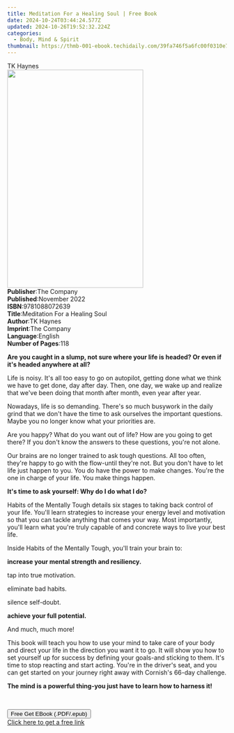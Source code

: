 ```yaml
---
title: Meditation For a Healing Soul | Free Book
date: 2024-10-24T03:44:24.577Z
updated: 2024-10-26T19:52:32.224Z
categories:
  - Body, Mind & Spirit
thumbnail: https://thmb-001-ebook.techidaily.com/39fa746f5a6fc00f0310e78fb4a2f0744956e06078eb5131aa71c8d07867f3c0.jpg
---
```

<main id="book-container">
  <div class="flex flex-col">
    <div class="book-brief flex-1 py-6 px-4 sm:p-6 md:py-10 md:px-8">
      <!-- brief-->
      <div class="book-brief-main">TK Haynes</div>
    </div>
    <div
      class="book-meta-info flex-1 grid gap-4 col-start-1 col-end-3 row-start-1 sm:mb-6 sm:grid-cols-4 lg:gap-6 lg:col-start-2 lg:row-end-6 lg:row-span-6 lg:mb-0"
    >
      <div
        class="book-meta-info-left place-content-center mt-4 p-4 text-sm leading-6 col-start-2 col-span-2 dark:text-slate-400"
      >
        <img
          class="w-full h-500 object-cover rounded-lg sm:h-255 sm:col-span-2 lg:col-span-full"
          src="https://img-001-ebook.techidaily.com/008f0dccb3637b05303b1d126647af5774b58f5bda83788b023197b0dfa98321.jpg"
          alt=""
          width="312"
          height="500"
        />
      </div>
      <div
        class="book-meta-info-right mt-2 col-start-1 row-start-2 col-span-3 self-center"
      >
        <!-- meta data  -->
        <div class="flex flex-col px-4 md:px-8">
          <div class="flex-1">
            <strong>Publisher</strong>:<span class="px-2">The Company</span>
          </div>
          <div class="flex-1">
            <strong>Published</strong>:<span class="px-2">November 2022</span>
          </div>
          <div class="flex-1">
            <strong>ISBN</strong>:<span class="px-2">9781088072639</span>
          </div>
          <div class="flex-1">
            <strong>Title</strong>:<span class="px-2"
              >Meditation For a Healing Soul</span
            >
          </div>
          <div class="flex-1">
            <strong>Author</strong>:<span class="px-2">TK Haynes</span>
          </div>
          <div class="flex-1">
            <strong>Imprint</strong>:<span class="px-2">The Company</span>
          </div>
          <div class="flex-1">
            <strong>Language</strong>:<span class="px-2">English</span>
          </div>
          <div class="flex-1">
            <strong>Number of Pages</strong>:<span class="px-2">118</span>
          </div>
        </div>
      </div>
    </div>
    <div class="book-description flex-1 py-6 px-4 sm:p-6 md:py-10 md:px-8">
      <div class="book-description-main">
        <div accordion-content="" id="description">
          <p>
            <strong
              >Are you caught in a slump, not sure where your life is headed? Or
              even if it's headed anywhere at all?</strong
            >
          </p>
          <p>
            Life is noisy. It's all too easy to go on autopilot, getting done
            what we think we have to get done, day after day. Then, one day, we
            wake up and realize that we've been doing that month after month,
            even year after year.
          </p>
          <p>
            Nowadays, life is so demanding. There's so much busywork in the
            daily grind that we don't have the time to ask ourselves the
            important questions. Maybe you no longer know what your priorities
            are.
          </p>
          <p>
            Are you happy? What do you want out of life? How are you going to
            get there? If you don't know the answers to these questions, you're
            not alone.
          </p>
          <p>
            Our brains are no longer trained to ask tough questions. All too
            often, they're happy to go with the flow-until they're not. But you
            don't have to let life just happen to you. You do have the power to
            make changes. You're the one in charge of your life. You make things
            happen.
          </p>
          <p>
            <strong>It's time to ask yourself: Why do I do what I do?</strong>
          </p>
          <p>
            Habits of the Mentally Tough details six stages to taking back
            control of your life. You'll learn strategies to increase your
            energy level and motivation so that you can tackle anything that
            comes your way. Most importantly, you'll learn what you're truly
            capable of and concrete ways to live your best life.
          </p>
          <p>
            Inside Habits of the Mentally Tough, you'll train your brain to:
          </p>
          <p><strong>increase your mental strength and resiliency.</strong></p>
          <p>tap into true motivation.</p>
          <p>eliminate bad habits.</p>
          <p>silence self-doubt.</p>
          <p><strong>achieve your full potential.</strong></p>
          <p>And much, much more!</p>
          <p>
            This book will teach you how to use your mind to take care of your
            body and direct your life in the direction you want it to go. It
            will show you how to set yourself up for success by defining your
            goals-and sticking to them. It's time to stop reacting and start
            acting. You're in the driver's seat, and you can get started on your
            journey right away with Cornish's 66-day challenge.
          </p>
          <p>
            <strong
              >The mind is a powerful thing-you just have to learn how to
              harness it!</strong
            >
          </p>
          <p><br /></p>
        </div>
        <div class="accordion-fader"></div>
      </div>
    </div>
    <div class="book-excerpts flex-1 py-6 px-4 sm:p-6 md:py-10 md:px-8"></div>
    <div
      class="book-about-author flex-1 py-6 px-4 sm:p-6 md:py-10 md:px-8"
    ></div>
    <div class="book-free-get flex-1 py-6 px-4 sm:p-6 md:py-10 md:px-8">
      <button
        id="btn-free-get"
        class="bg-blue-500 hover:bg-blue-700 text-white font-bold py-2 px-4 rounded"
      >
        Free Get EBook (.PDF/.epub)
      </button>
      <div id="countdown-display" class="px-2 text-lg mt-2"></div>
      <a
        id="free-link"
        class="hidden bg-blue-500 hover:bg-blue-700 text-white font-bold py-2 px-4 rounded"
        href="https://www.ebooks.com/en-us/book/211122952/meditation-for-a-healing-soul/tk-haynes/"
        target="_blank"
        >Click here to get a free link</a
      >
    </div>
    <script>
      let countdownTime = 0;
      let countdownInterval = null;
      document
        .getElementById('btn-free-get')
        .addEventListener('click', startCountdown);
      function startCountdown() {
        countdownTime = new Date().getTime() + 60000 * 3;
        countdownInterval = setInterval(updateCountdown, 1000);
        document.getElementById('btn-free-get').disabled = true;
        document
          .getElementById('btn-free-get')
          .classList.add('bg-gray-500', 'cursor-not-allowed');
      }
      function updateCountdown() {
        let currentTime = new Date().getTime();
        let timeLeft = countdownTime - currentTime;
        let secondsLeft = Math.floor(timeLeft / 1000);
        document.getElementById('countdown-display').innerHTML =
          `Remaining time: ${secondsLeft} seconds.`;
        if (secondsLeft <= 0) {
          clearInterval(countdownInterval);
          document.getElementById('btn-free-get').classList.add('hidden');
          document.getElementById('free-link').classList.remove('hidden');
          document.getElementById('countdown-display').innerHTML = '';
        }
      }
    </script>
  </div>
</main>

<ins class="adsbygoogle"
      style="display:block"
      data-ad-client="ca-pub-7571918770474297"
      data-ad-slot="8358498916"
      data-ad-format="auto"
      data-full-width-responsive="true"></ins>
    
